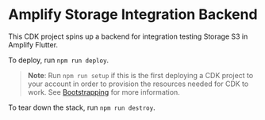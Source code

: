 # Amplify Storage Integration Backend

This CDK project spins up a backend for integration testing Storage S3 in Amplify Flutter.

To deploy, run `npm run deploy`.

> **Note**: Run `npm run setup` if this is the first deploying a CDK project to your account in order to provision the resources needed for CDK to work. See [Bootstrapping](https://docs.aws.amazon.com/cdk/v2/guide/getting_started.html#getting_started_bootstrap) for more information.

To tear down the stack, run `npm run destroy`.
